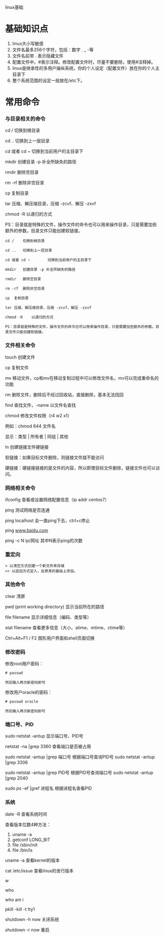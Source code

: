 linux基础

# 基础知识点
1. linux大小写敏感
2. 文件名最多256个字符，包括：数字 . _ -等
3. 文件名前带 . 表示隐藏文件
4. 配置文件中，#表示注释。修改配置文件时，尽量不要删除，使用#注释掉。
5. linux是继承性的多用户操纵系统，你的个人设定（配置文件）放在你的个人主目录下
6. 整个系统范围的设定一般放在/etc下。


# 常用命令

### 与目录相关的命令

cd /	切换到根目录

cd ..	切换到上一层目录

cd 或者 cd ~        切换到当前用户的主目录下

mkdir	创建目录 -p 补全所缺失的路径

rmdir	删除空目录

rm -rf	删除非空目录

cp	复制目录

tar	压缩、解压缩目录，压缩 -zcvf、解压 -zxvf

chmod -R	以递归的方式

PS：目录就是特殊的文件，操作文件的命令也可以用来操作目录，只是需要加些额外的参数。目录文件只能创建软链接。

```linux
cd /	切换到根目录

cd ..	切换到上一层目录

cd 或者 cd ~        切换到当前用户的主目录下

mkdir	创建目录 -p 补全所缺失的路径

rmdir	删除空目录

rm -rf	删除非空目录

cp	复制目录

tar	压缩、解压缩目录，压缩 -zcvf、解压 -zxvf

chmod -R	以递归的方式

PS：目录就是特殊的文件，操作文件的命令也可以用来操作目录，只是需要加些额外的参数。目录文件只能创建软链接。
```

### 文件相关命令
touch	创建文件

cp	复制文件

mv	移动文件，cp和mv在移动复制过程中可以修改文件名，mv可以完成重命名的功能

rm	删除文件，删除后不经过回收站，直接删除，基本无法找回

find	查找文件，-name 以文件名查找

chmod	修改文件权限（r4 w2 x1）

例如：chmod 644 文件名

显示：类型 | 所有者 | 同组 | 其他

ln 创建链接文件硬链接

软链接：如果目标文件删除，则链接文件就不能访问

硬链接：硬链接链接的是文件的内容，所以即使目标文件删除，链接文件也可以访问。

### 网络相关命令
ifconfig	查看或设置网络配置信息（ip addr centos7）

ping 测试网络是否连通

ping localhost                会一直ping下去，ctrl+c停止

ping www.baidu.com

ping -c N ip/网址                 其中N表示ping的次数

### 重定向
```
> 以清空方式创建一个新文件来存储
>> 以追加方式定入，在原来的基础上添加。
```

### 其他命令
clear	清屏

pwd	(print working directory)	显示当前所在的路径

file filename  显示详细信息（编码、类型等）

stat filename  查看更多信息（大小、atime、mtime、ctime等）

Ctrl+Alt+F1 / F2	图形用户界面和shell页面切换

### 修改密码

修改root用户密码：
```
# passwd

然后输入两次新密码即可
```

修改用户oracle的密码：
```
# passwd oracle

然后输入两次新密码即可
```

### 端口号、PID
sudo netstat -antup			显示端口号、PID号

netstat -na |grep 3360       查看端口是否被占用

sudo netstat -antup |grep 端口号		根据端口号查询PID号 sudo netstat -antup |grep 3306

sudo netstat -antup |grep PID号		根据PID号查询端口号 sudo netstat -antup |grep 2040

sudo ps -ef |gref 进程名		根据进程名查看PID

### 系统
date -R		查看系统时间

查看版本位数4种方法：

1. uname -a
2. getconf LONG_BIT
3. file /sbin/init
4. file /bin/ls

uname -a	查看kernel的版本

cat /etc/issue		查看linux的发行版本

w

who

who am i

pkill -kill -t tty1

shutdown -h now            关闭系统

shutdown -r now             重启